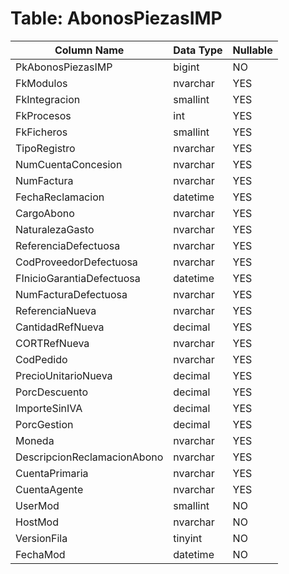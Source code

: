 # Table: AbonosPiezasIMP

| Column Name | Data Type | Nullable |
|-------------|-----------|----------|
| PkAbonosPiezasIMP | bigint | NO |
| FkModulos | nvarchar | YES |
| FkIntegracion | smallint | YES |
| FkProcesos | int | YES |
| FkFicheros | smallint | YES |
| TipoRegistro | nvarchar | YES |
| NumCuentaConcesion | nvarchar | YES |
| NumFactura | nvarchar | YES |
| FechaReclamacion | datetime | YES |
| CargoAbono | nvarchar | YES |
| NaturalezaGasto | nvarchar | YES |
| ReferenciaDefectuosa | nvarchar | YES |
| CodProveedorDefectuosa | nvarchar | YES |
| FInicioGarantiaDefectuosa | datetime | YES |
| NumFacturaDefectuosa | nvarchar | YES |
| ReferenciaNueva | nvarchar | YES |
| CantidadRefNueva | decimal | YES |
| CORTRefNueva | nvarchar | YES |
| CodPedido | nvarchar | YES |
| PrecioUnitarioNueva | decimal | YES |
| PorcDescuento | decimal | YES |
| ImporteSinIVA | decimal | YES |
| PorcGestion | decimal | YES |
| Moneda | nvarchar | YES |
| DescripcionReclamacionAbono | nvarchar | YES |
| CuentaPrimaria | nvarchar | YES |
| CuentaAgente | nvarchar | YES |
| UserMod | smallint | NO |
| HostMod | nvarchar | NO |
| VersionFila | tinyint | NO |
| FechaMod | datetime | NO |
